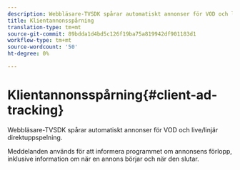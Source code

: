 ```yaml
---
description: Webbläsare-TVSDK spårar automatiskt annonser för VOD och live/linjär direktuppspelning.
title: Klientannonsspårning
translation-type: tm+mt
source-git-commit: 89bdda1d4bd5c126f19ba75a819942df901183d1
workflow-type: tm+mt
source-wordcount: '50'
ht-degree: 0%

---
```



# Klientannonsspårning{#client-ad-tracking}

Webbläsare-TVSDK spårar automatiskt annonser för VOD och live/linjär direktuppspelning.

Meddelanden används för att informera programmet om annonsens förlopp, inklusive information om när en annons börjar och när den slutar.
